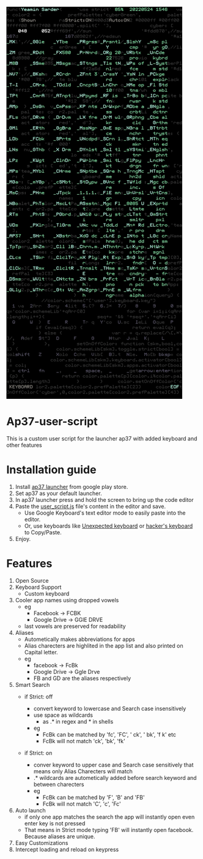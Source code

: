 ![image](Screenshot_2022-05-24-15-46-49-18_7fc409285d4681be8665df281b86a4b0.jpg)
# Ap37-user-script
This is a custom user script for the launcher ap37 with added keyboard and other features
# Installation guide
1. Install [ap37 launcher](https://www.google.com/url?sa=t&source=web&rct=j&url=https://play.google.com/store/apps/details%3Fid%3Dcom.aurhe.ap37%26hl%3Den%26gl%3DUS%26referrer%3Dutm_source%253Dgoogle%2526utm_medium%253Dorganic%2526utm_term%253Dap37%26pcampaignid%3DAPPU_1_nHaMYvgZxdnPuw_eqZiwAQ&ved=2ahUKEwj419fmvPf3AhXF7HMBHd4UBhYQ5IQBegQIAxAF&usg=AOvVaw2u_bbbQ7tfpijcQBZyMVyn) from google play store.
2. Set ap37 as your default launcher.
3. In ap37 launcher press and hold the screen to bring up the code editor
4. Paste the [user_script.js](user_script.js) file's content in the editor and save.
    - Use Google Keyboard's text editor mode to easily paste into the editor.
    - Or, use keyboards like [Unexpected keyboard](https://www.google.com/url?sa=t&source=web&rct=j&url=https://github.com/Julow/Unexpected-Keyboard&ved=2ahUKEwjm5IW9v_f3AhXDUGwGHc_QADMQFnoECA0QAQ&usg=AOvVaw3J-KBuXXBJGetJ9lKA2dNT) or [hacker's keyboard](https://www.google.com/url?sa=t&source=web&rct=j&url=https://play.google.com/store/apps/details%3Fid%3Dorg.pocketworkstation.pckeyboard%26hl%3Den%26gl%3DUS%26referrer%3Dutm_source%253Dgoogle%2526utm_medium%253Dorganic%2526utm_term%253Dhacker%27s%2Bkeyboard%26pcampaignid%3DAPPU_1_wHmMYtrdNd-H5OUPluK_qAM&ved=2ahUKEwjavb3mv_f3AhXfA7kGHRbxDzUQ5YQBegQIAxAC&sqi=2&usg=AOvVaw2CX-vl4STmiZCBMhhXSmDh) to Copy/Paste.
5. Enjoy.

# Features
1. Open Source
2. Keyboard Support
    - Custom keyboard
3. Cooler app names using dropped vowels
   - eg
     - Facebook -> FCBK
     - Google Drive -> GGlE DRVE
   - last vowels are preserved for readability
4. Aliases
    - Autometically makes abbreviations for apps
    - Alias charecters are highlited in the app list and also printed on Capital letter.
    - eg
        - facebook -> FcBk
        - Google Drive -> Ggle Drve
        - FB and GD are the aliases respectively
5. Smart Search
    - if Strict: off
        - convert keyword to lowercase and Search case insensitively
        - use space as wildcards
             - as .* in regex and * in shells
        - eg
            - FcBk can be matched by 'fc', 'FC', ' ck', ' bk', 'f k' etc
            - FcBk will not match 'ck', 'bk', 'fk'
            
    - if Strict: on
        - conver keyword to upper case and Search case sensitively
            that means only Alias Charecters will match
        - .* wildcards are autometically added before search keyword and between charecters
        - eg
            - FcBk can be matched by 'F', 'B' and 'FB'
            - FcBk will not match 'C', 'c', 'Fc'
6. Auto launch
    - if only one app matches the search the app will instantly open even enter key is not pressed
    - That means in Strict mode typing 'FB' will instantly open facebook. Because aliases are unique.
7. Easy Customizations
8. Intercept loading and reload on keypress

